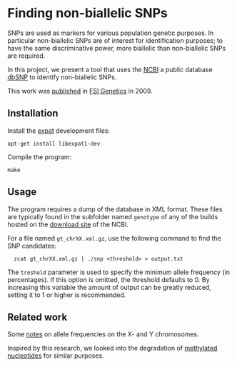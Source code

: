 # Finding non-biallelic SNPs
SNPs are used as markers for various population genetic purposes. In particular
non-biallelic SNPs are of interest for identification purposes; to have the
same discriminative power, more biallelic than non-biallelic SNPs are required.

In this project, we present a tool that uses the
[NCBI](http://www.ncbi.nlm.nih.gov/) a public database
[dbSNP](https://www.ncbi.nlm.nih.gov/projects/SNP/) to identify non-biallelic
SNPs.

This work was [published](https://www.ncbi.nlm.nih.gov/pubmed/19647708) in
[FSI Genetics](http://www.fsigenetics.com/) in 2009.


## Installation
Install the [expat](http://expat.sourceforge.net/) development files:

    apt-get install libexpat1-dev

Compile the program:

    make


## Usage
The program requires a dump of the database in XML format. These files are
typically found in the subfolder named `genotype` of any of the builds hosted
on the [download site](ftp://ftp.ncbi.nih.gov/snp/organisms/) of the NCBI.

For a file named `gt_chrXX.xml.gz`, use the following command to find the SNP
candidates:

      zcat gt_chrXX.xml.gz | ./snp <threshold> > output.txt

The `treshold` parameter is used to specify the minimum allele frequency (in
percentages). If this option is omitted, the threshold defaults to 0. By
increasing this variable the amount of output can be greatly reduced, setting
it to 1 or higher is recommended.


## Related work
Some [notes](dbsnp_allele_frequency.md) on allele frequencies on the X- and
Y chromosomes.

Inspired by this research, we looked into the degradation of
[methylated nucleotides](https://github.com/jfjlaros/cpg) for similar purposes.
